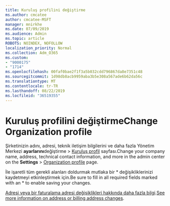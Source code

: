 ```yaml
---
title: Kuruluş profilini değiştirme
ms.author: cmcatee
author: cmcatee-MSFT
manager: mnirkhe
ms.date: 07/09/2019
ms.audience: Admin
ms.topic: article
ROBOTS: NOINDEX, NOFOLLOW
localization_priority: Normal
ms.collection: Adm_O365
ms.custom:
- "9000175"
- "1714"
ms.openlocfilehash: 00faf0bae2f1f3a5b032cdd796867da8e7351c48
ms.sourcegitcommit: 1d98db8acb9959aba3b5e308a567ade6b62da56c
ms.translationtype: MT
ms.contentlocale: tr-TR
ms.lasthandoff: 08/22/2019
ms.locfileid: "36519355"
---
```

# <a name="change-organization-profile"></a><span data-ttu-id="c2874-102">Kuruluş profilini değiştirme</span><span class="sxs-lookup"><span data-stu-id="c2874-102">Change Organization profile</span></span>

<span data-ttu-id="c2874-103">Şirketinizin adını, adresi, teknik iletişim bilgilerini ve daha fazla Yönetim Merkezi **ayarlarını**değiştirme > [Kuruluş profil](https://go.microsoft.com/fwlink/p/?linkid=2067339) sayfası.</span><span class="sxs-lookup"><span data-stu-id="c2874-103">Change your company name, address, technical contact information, and more in the admin center on the **Settings** > [Organization profile](https://go.microsoft.com/fwlink/p/?linkid=2067339) page.</span></span>

<span data-ttu-id="c2874-104">İle işaretli tüm gerekli alanları doldurmak mutlaka bir \* değişikliklerinizi kaydetmeyi etkinleştirmek için.</span><span class="sxs-lookup"><span data-stu-id="c2874-104">Be sure to fill in all required fields marked with an \* to enable saving your changes.</span></span>

<span data-ttu-id="c2874-105">[Adresi veya bir faturalama adresi değişiklikleri hakkında daha fazla bilgi](https://docs.microsoft.com/office365/admin/manage/change-address-contact-and-more).</span><span class="sxs-lookup"><span data-stu-id="c2874-105">[See more information on address or billing address changes](https://docs.microsoft.com/office365/admin/manage/change-address-contact-and-more).</span></span>